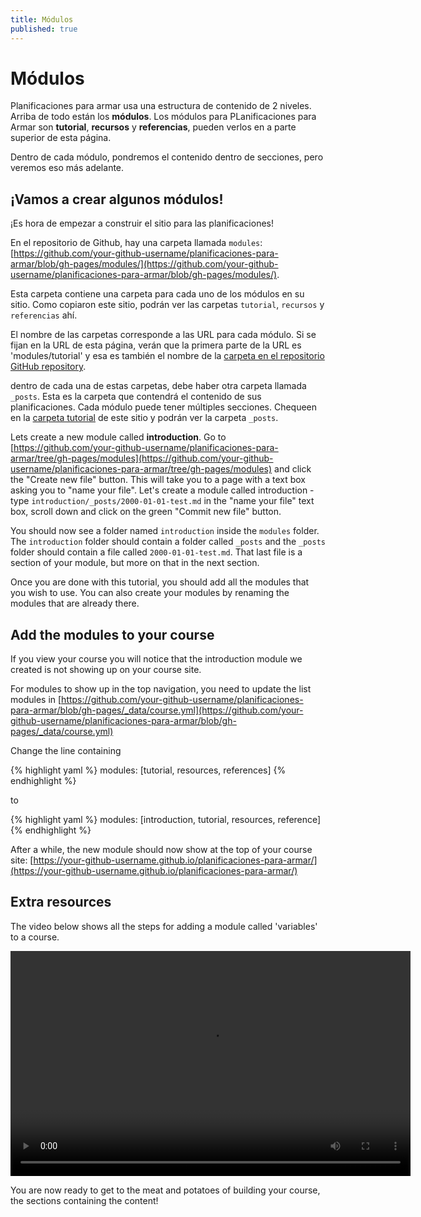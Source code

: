 ```yaml
---
title: Módulos
published: true
---
```


# Módulos

Planificaciones para armar usa una estructura de contenido de 2 niveles. Arriba de todo están los **módulos**. Los módulos para PLanificaciones para Armar son **tutorial**, **recursos** y **referencias**, pueden verlos en a parte superior de esta página.

Dentro de cada módulo, pondremos el contenido dentro de secciones, pero veremos eso más adelante.

## ¡Vamos a crear algunos módulos!

¡Es hora de empezar a construir el sitio para las planificaciones!

En el repositorio de Github, hay una carpeta llamada `modules`:
 [https://github.com/your-github-username/planificaciones-para-armar/blob/gh-pages/modules/](https://github.com/your-github-username/planificaciones-para-armar/blob/gh-pages/modules/).

Esta carpeta contiene una carpeta para cada uno de los módulos en su sitio. Como copiaron este sitio, podrán ver las carpetas `tutorial`, `recursos` y `referencias` ahí.

El nombre de las carpetas corresponde a las URL para cada módulo. Si se fijan en la URL de esta página, verán que la primera parte de la URL es 'modules/tutorial' y esa es también el nombre de la [carpeta en el repositorio  GitHub repository](https://github.com/acercadelaeducacion/planificaciones-para-armar/tree/gh-pages/modules/tutorial/).

dentro de cada una de estas carpetas, debe haber otra carpeta llamada `_posts`. Esta es la carpeta que contendrá el contenido de sus planificaciones. Cada módulo puede tener múltiples secciones. Chequeen en la [carpeta tutorial](https://github.com/acercadelaeducacion/planificaciones-para-armar/tree/gh-pages/modules/tutorial/) de este sitio y podrán ver la carpeta  `_posts`.

Lets create a new module called **introduction**. Go to [https://github.com/your-github-username/planificaciones-para-armar/tree/gh-pages/modules](https://github.com/your-github-username/planificaciones-para-armar/tree/gh-pages/modules) and click the "Create new file" button. This will take you to a page with a text box asking you to "name your file". Let's create a module called introduction - type `introduction/_posts/2000-01-01-test.md` in the "name your file" text box, scroll down and click on the green "Commit new file" button.

You should now see a folder named `introduction` inside the `modules` folder. The `introduction` folder should contain a folder called `_posts` and the `_posts` folder should contain a file called `2000-01-01-test.md`. That last file is a section of your module, but more on that in the next section.

Once you are done with this tutorial, you should add all the modules that you wish to use. You can also create your modules by renaming the modules that are already there.

## Add the modules to your course

If you view your course you will notice that the introduction module we created is not showing up on your course site.

For modules to show up in the top navigation, you need to update the list modules in [https://github.com/your-github-username/planificaciones-para-armar/blob/gh-pages/_data/course.yml](https://github.com/your-github-username/planificaciones-para-armar/blob/gh-pages/_data/course.yml)

Change the line containing

{% highlight yaml %}
modules: [tutorial, resources, references]
{% endhighlight %}

to

{% highlight yaml %}
modules: [introduction, tutorial, resources, reference]
{% endhighlight %}

After a while, the new module should now show at the top of your course site: [https://your-github-username.github.io/planificaciones-para-armar/](https://your-github-username.github.io/planificaciones-para-armar/)

## Extra resources

The video below shows all the steps for adding a module called 'variables' to a course.

<video src="{{site.baseurl}}/img/add-module.webm" width="640" height="360" controls></video>

You are now ready to get to the meat and potatoes of building your course, the sections containing the content!

